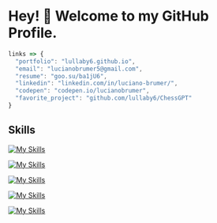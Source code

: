 # Hey! 👋 Welcome to my GitHub Profile.

```js
links => {
  "portfolio": "lullaby6.github.io",
  "email": "lucianobrumer5@gmail.com",
  "resume": "goo.su/ba1jU6",
  "linkedin": "linkedin.com/in/luciano-brumer/",
  "codepen": "codepen.io/lucianobrumer",
  "favorite_project": "github.com/lullaby6/ChessGPT"
} 
```
## Skills
[![My Skills](https://skillicons.dev/icons?i=js,html,css,nodejs,express,prisma,react,svelte,astro,tailwind)](https://skillicons.dev)

[![My Skills](https://skillicons.dev/icons?i=golang,php,java,cs)](https://skillicons.dev)

[![My Skills](https://skillicons.dev/icons?i=python,fastapi,django,flask)](https://skillicons.dev)

[![My Skills](https://skillicons.dev/icons?i=mysql,postgresql,mongodb)](https://skillicons.dev)

[![My Skills](https://skillicons.dev/icons?i=git,docker,postman)](https://skillicons.dev)
